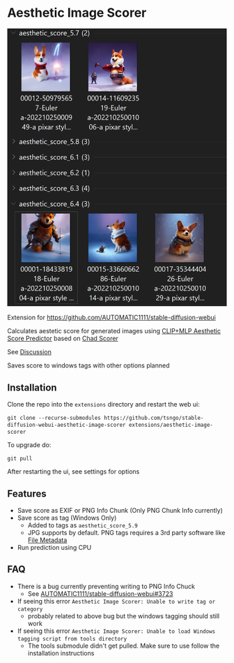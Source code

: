 # Aesthetic Image Scorer

![](tag_group_by.png)

Extension for https://github.com/AUTOMATIC1111/stable-diffusion-webui

Calculates aestetic score for generated images using [CLIP+MLP Aesthetic Score Predictor](https://github.com/christophschuhmann/improved-aesthetic-predictor) based on [Chad Scorer](https://github.com/grexzen/SD-Chad/blob/main/chad_scorer.py)

See [Discussion](https://github.com/AUTOMATIC1111/stable-diffusion-webui/discussions/1831)

Saves score to windows tags with other options planned

## Installation
Clone the repo into the `extensions` directory and restart the web ui:

```commandline
git clone --recurse-submodules https://github.com/tsngo/stable-diffusion-webui-aesthetic-image-scorer extensions/aesthetic-image-scorer
```

To upgrade do:

```commandline
git pull
```
After restarting the ui, see settings for options

## Features
- Save score as EXIF or PNG Info Chunk (Only PNG Chunk Info currently)
- Save score as tag (Windows Only)
    - Added to tags as `aesthetic_score_5.9`
    - JPG supports by default. PNG tags requires a 3rd party software like [File Metadata](https://github.com/Dijji/FileMeta/releases)
- Run prediction using CPU

## FAQ
- There is a bug currently preventing writing to PNG Info Chuck
    - See [AUTOMATIC1111/stable-diffusion-webui#3723](https://github.com/AUTOMATIC1111/stable-diffusion-webui/pull/3723)
- If seeing this error `Aesthetic Image Scorer: Unable to write tag or category`
    - probably related to above bug but the windows tagging should still work
- If seeing this error `Aesthetic Image Scorer: Unable to load Windows tagging script from tools directory`
    - The tools submodule didn't get pulled. Make sure to use follow the installation instructions

